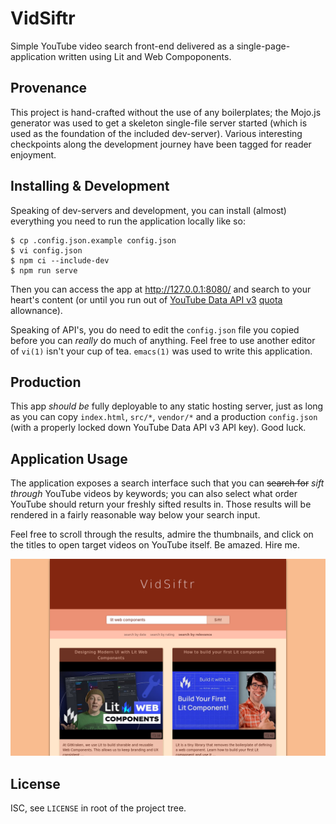 # VidSiftr

Simple YouTube video search front-end delivered as a single-page-application
written using Lit and Web Compoponents.

## Provenance

This project is hand-crafted without the use of any boilerplates; the Mojo.js
generator was used to get a skeleton single-file server started (which is used
as the foundation of the included dev-server). Various interesting checkpoints
along the development journey have been tagged for reader enjoyment.

## Installing & Development

Speaking of dev-servers and development, you can install (almost) everything
you need to run the application locally like so:

```
$ cp .config.json.example config.json
$ vi config.json
$ npm ci --include-dev
$ npm run serve
```

Then you can access the app at http://127.0.0.1:8080/ and search to your
heart's content (or until you run out of [YouTube Data API v3][1] [quota][2]
allownance).

Speaking of API's, you do need to edit the `config.json` file you copied before
you can _really_ do much of anything. Feel free to use another editor of
`vi(1)` isn't your cup of tea. `emacs(1)` was used to write this application.

[1]: https://developers.google.com/youtube/v3/getting-started
[2]: https://developers.google.com/youtube/v3/determine_quota_cost

## Production

This app _should be_ fully deployable to any static hosting server, just as
long as you can copy `index.html`, `src/*`, `vendor/*` and a production
`config.json` (with a properly locked down YouTube Data API v3 API key). Good
luck.

## Application Usage

The application exposes a search interface such that you can ~~search for~~
*sift through* YouTube videos by keywords; you can also select what order
YouTube should return your freshly sifted results in. Those results will be
rendered in a fairly reasonable way below your search input.

Feel free to scroll through the results, admire the thumbnails, and click on
the titles to open target videos on YouTube itself. Be amazed. Hire me.

![Screenshot of VidSiftr in Action](screenshot.png?raw=true "VidSiftr in Action")

## License

ISC, see `LICENSE` in root of the project tree.
